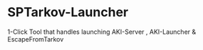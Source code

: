 # SPTarkov-Launcher
1-Click Tool that handles launching AKI-Server , AKI-Launcher &amp; EscapeFromTarkov
